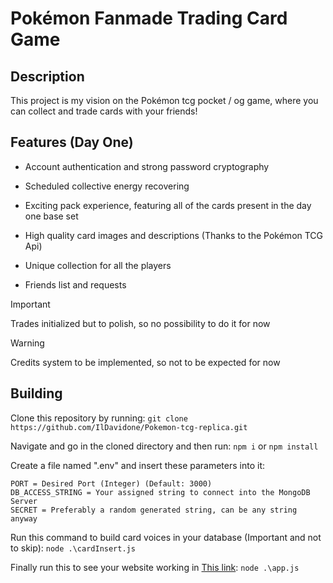 # Pokémon Fanmade Trading Card Game

## Description

This project is my vision on the Pokémon tcg pocket / og game, where you can collect and trade cards with your friends!

## Features (Day One)

* Account authentication and strong password cryptography

* Scheduled collective energy recovering

* Exciting pack experience, featuring all of the cards present in the day one base set

* High quality card images and descriptions (Thanks to the Pokémon TCG Api)

* Unique collection for all the players

* Friends list and requests

> [!IMPORTANT]
> Trades initialized but to polish, so no possibility to do it for now

> [!WARNING]
> Credits system to be implemented, so not to be expected for now

## Building

Clone this repository by running: 
`git clone https://github.com/IlDavidone/Pokemon-tcg-replica.git`

Navigate and go in the cloned directory and then run: 
`npm i` or `npm install`

Create a file named ".env" and insert these parameters into it:
```
PORT = Desired Port (Integer) (Default: 3000)
DB_ACCESS_STRING = Your assigned string to connect into the MongoDB Server
SECRET = Preferably a random generated string, can be any string anyway
```

Run this command to build card voices in your database (Important and not to skip):
`node .\cardInsert.js`

Finally run this to see your website working in [This link](https://localhost:3000/home): `node .\app.js`
